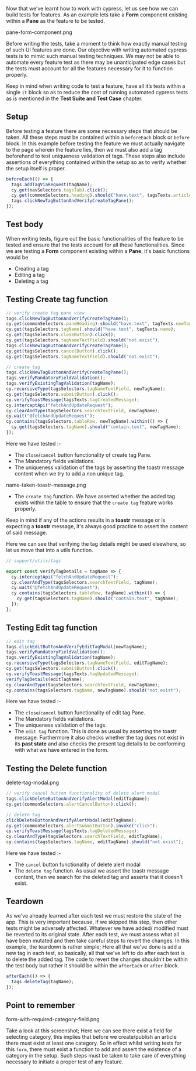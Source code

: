 Now that we’ve learnt how to work with cypress, let us see how we can build
tests for features. As an example lets take a **Form** component existing within
a **Pane** as the feature to be tested.

<image>pane-form-component.png</image>

Before writing the tests, take a moment to think how exactly manual testing of
such UI features are done. Our objective with writing automated cypress tests is
to mimic such manual testing techniques. We may not be able to automate every
feature test as there may be unanticipated edge cases but the tests must account
for all the features necessary for it to function properly.

Keep in mind when writing code to test a feature, have all it’s tests within a
single `it` block so as to reduce the cost of running automated cypress tests as
is mentioned in the **Test Suite and Test Case** chapter.

## Setup

Before testing a feature there are some necessary steps that should be taken.
All these steps must be contained within a `beforeEach` block or `before` block.
In this example before testing the feature we must actually navigate to the page
wherein the feature lies, then we must also add a tag beforehand to test
uniqueness validation of tags. These steps also include assertions of everything
contained within the setup so as to verify whether the setup itself is proper.

```javascript
beforeEach(() => {
  tags.addTagViaRequest(tagName);
  cy.get(navSelectors.tagsTab).click();
  cy.get(commonSelectors.heading).should("have.text", tagsTexts.articleTags);
  tags.clickNewTagButtonAndVerifyCreateTagPane();
});
```

## Test body

When writing tests, figure out the basic functionalities of the feature to be
tested and ensure that the tests account for all these functionalities. Since we
are testing a **Form** component existing within a **Pane**, it's basic
functions would be

- Creating a tag
- Editing a tag
- Deleting a tag

## Testing Create tag function

```javascript
// verify create tag pane view
tags.clickNewTagButtonAndVerifyCreateTagPane();
cy.get(commonSelectors.paneHeading).should("have.text", tagTexts.newTagHeading);
cy.get(tagsSelectors.tagName).should("have.text", tagTexts.name);
cy.get(tagsSelectors.closeButton).click();
cy.get(tagsSelectors.tagNameTextField).should("not.exist");
tags.clickNewTagButtonAndVerifyCreateTagPane();
cy.get(tagsSelectors.cancelButton).click();
cy.get(tagsSelectors.tagNameTextField).should("not.exist");

// create tag
tags.clickNewTagButtonAndVerifyCreateTagPane();
tags.verifyMandatoryFieldValidation();
tags.verifyExistingTagValidation(tagName);
cy.recursiveType(tagsSelectors.tagNameTextField, newTagName);
cy.get(tagsSelectors.submitButton).click();
cy.verifyToastMessage(tagsTexts.tagCreatedMessage);
cy.interceptApi("fetchAndUpdateRequest");
cy.clearAndType(tagsSelectors.searchTextField, newTagName);
cy.wait("@fetchAndUpdateRequest");
cy.contains(tagsSelectors.tableRow, newTagName).within(() => {
  cy.get(tagsSelectors.tagName).should("contain.text", newTagName);
});
```

Here we have tested :-

- The `close`/`cancel` button functionality of create tag Pane.
- The Mandatory fields validations.
- The uniqueness validation of the tags by asserting the toastr message content
  when we try to add a non unique tag.

<image>name-taken-toastr-message.png</image>

- The `create tag` function. We have asserted whether the added tag exists
  within the table to ensure that the `create tag` feature works properly.

Keep in mind if any of the actions results in a **toastr** message or is
expecting a **toastr** message, it's always good practice to assert the content
of said message.

Here we can see that verifying the tag details might be used elsewhere, so let
us move that into a utils function.

```javascript
// support/utils/tags

export const verifyTagDetails = tagName => {
  cy.interceptApi("fetchAndUpdateRequest");
  cy.clearAndType(tagsSelectors.searchTextField, tagName);
  cy.wait("@fetchAndUpdateRequest");
  cy.contains(tagsSelectors.tableRow, tagName).within(() => {
    cy.get(tagsSelectors.tagName).should("contain.text", tagName);
  });
};
```

## Testing Edit tag function

```javascript
// edit tag
tags.clickEditButtonAndVerifyEditTagModal(newTagName);
tags.verifyMandatoryFieldValidation();
tags.verifyExistingTagValidation(tagName);
cy.recursiveType(tagsSelectors.tagNameTextField, editTagName);
cy.get(tagsSelectors.submitButton).click();
cy.verifyToastMessage(tagsTexts.tagUpdatedMessage);
verifyTagDetails(editTagName);
cy.clearAndType(tagsSelectors.searchTextField, newTagName);
cy.contains(tagsSelectors.tagName, newTagName).should("not.exist");
```

Here we have tested :-

- The `close`/`cancel` button functionality of edit tag Pane.
- The Mandatory fields validations.
- The uniqueness validation of the tags.
- The `edit tag` function. This is done as usual by asserting the toastr
  message. Furthermore it also checks whether the tag does not exist in its
  **past state** and also checks the present tag details to be conforming with
  what we have entered in the form.

## Testing the Delete function

<image>delete-tag-modal.png</image>

```javascript
// verify cancel button functionality of delete alert modal
tags.clickDeleteButtonAndVerifyAlertModal(editTagName);
cy.get(commonSelectors.alertCancelButton).click();

// delete tag
clickDeleteButtonAndVerifyAlertModal(editTagName);
cy.get(commonSelectors.alertSubmitButton).invoke("click");
cy.verifyToastMessage(tagsTexts.tagDeletedMessage);
cy.clearAndType(tagsSelectors.searchTextField, editTagName);
cy.contains(tagsSelectors.tagName, editTagName).should("not.exist");
```

Here we have tested :-

- The `cancel` button functionality of delete alert modal
- The `delete tag` function. As usual we assert the toastr message content, then
  we search for the deleted tag and asserts that it doesn't exist.

## Teardown

As we've already learned after each test we must restore the state of the app.
This is very important because, if we skipped this step, then other tests might
be adversely affected. Whatever we have added/ modified must be reverted to its
original state. After each test, we must assess what all have been mutated and
then take careful steps to revert the changes. In this example, the teardown is
rather simple; Here all that we've done is add a new tag in each test, so
basically, all that we've left to do after each test is to delete the added tag.
The code to revert the changes shouldn't be within the test body but rather it
should be within the `afterEach` or `after` block.

```javascript
afterEach(() => {
  tags.deleteTag(tagName);
});
```

## Point to remember

<image>form-with-required-category-field.png</image>

Take a look at this screenshot; Here we can see there exist a field for
selecting category, this implies that before we create/publish an article there
must exist at least one category. So in effect whilst writing tests for this
`form`, there must exist a function to add and assert the existence of a
category in the setup. Such steps must be taken to take care of everything
necessary to initiate a proper test of any feature.